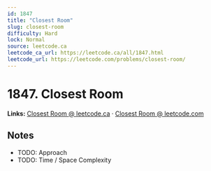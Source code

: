 ```yaml
--- 
id: 1847
title: "Closest Room"
slug: closest-room
difficulty: Hard
lock: Normal
source: leetcode.ca
leetcode_ca_url: https://leetcode.ca/all/1847.html
leetcode_url: https://leetcode.com/problems/closest-room/
---
```


# 1847. Closest Room

**Links:** [Closest Room @ leetcode.ca](https://leetcode.ca/all/1847.html) · [Closest Room @ leetcode.com](https://leetcode.com/problems/closest-room/)

## Notes
- TODO: Approach
- TODO: Time / Space Complexity
